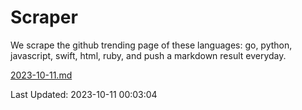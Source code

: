 # Scraper

We scrape the github trending page of these languages: go, python, javascript, swift, html, ruby, and push a markdown result everyday.

[2023-10-11.md](https://github.com/henson/Scraper/blob/master/2023-10-11.md)

Last Updated: 2023-10-11 00:03:04
